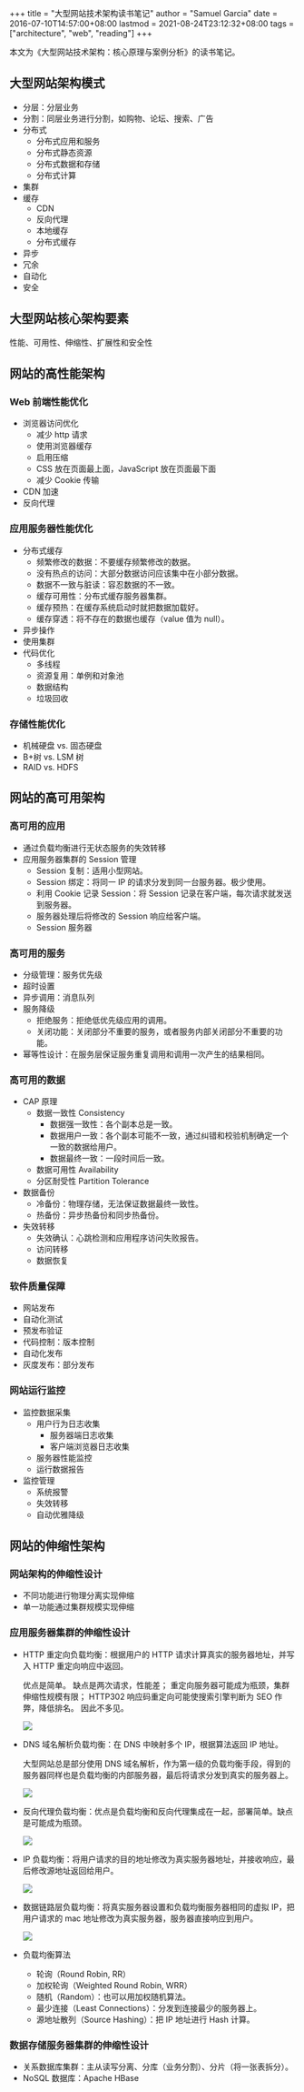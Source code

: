 +++
title = "大型网站技术架构读书笔记"
author = "Samuel Garcia"
date = 2016-07-10T14:57:00+08:00
lastmod = 2021-08-24T23:12:32+08:00
tags = ["architecture", "web", "reading"]
+++

本文为《大型网站技术架构：核心原理与案例分析》的读书笔记。

<!--more-->

## 大型网站架构模式

- 分层：分层业务
- 分割：同层业务进行分割，如购物、论坛、搜索、广告
- 分布式
  - 分布式应用和服务
  - 分布式静态资源
  - 分布式数据和存储
  - 分布式计算
- 集群
- 缓存
  - CDN
  - 反向代理
  - 本地缓存
  - 分布式缓存
- 异步
- 冗余
- 自动化
- 安全

## 大型网站核心架构要素

性能、可用性、伸缩性、扩展性和安全性

## 网站的高性能架构

### Web 前端性能优化

- 浏览器访问优化
  - 减少 http 请求
  - 使用浏览器缓存
  - 启用压缩
  - CSS 放在页面最上面，JavaScript 放在页面最下面
  - 减少 Cookie 传输
- CDN 加速
- 反向代理

### 应用服务器性能优化

- 分布式缓存
  - 频繁修改的数据：不要缓存频繁修改的数据。
  - 没有热点的访问：大部分数据访问应该集中在小部分数据。
  - 数据不一致与脏读：容忍数据的不一致。
  - 缓存可用性：分布式缓存服务器集群。
  - 缓存预热：在缓存系统启动时就把数据加载好。
  - 缓存穿透：将不存在的数据也缓存（value 值为 null）。
- 异步操作
- 使用集群
- 代码优化
  - 多线程
  - 资源复用：单例和对象池
  - 数据结构
  - 垃圾回收

### 存储性能优化

- 机械硬盘 vs. 固态硬盘
- B+树 vs. LSM 树
- RAID vs. HDFS

## 网站的高可用架构

### 高可用的应用

- 通过负载均衡进行无状态服务的失效转移
- 应用服务器集群的 Session 管理
  - Session 复制：适用小型网站。
  - Session 绑定：将同一 IP 的请求分发到同一台服务器。极少使用。
  - 利用 Cookie 记录 Session：将 Session 记录在客户端，每次请求就发送到服务器。
  - 服务器处理后将修改的 Session 响应给客户端。
  - Session 服务器

### 高可用的服务

- 分级管理：服务优先级
- 超时设置
- 异步调用：消息队列
- 服务降级
  - 拒绝服务：拒绝低优先级应用的调用。
  - 关闭功能：关闭部分不重要的服务，或者服务内部关闭部分不重要的功能。
- 幂等性设计：在服务层保证服务重复调用和调用一次产生的结果相同。

### 高可用的数据

- CAP 原理
  - 数据一致性 Consistency
    - 数据强一致性：各个副本总是一致。
    - 数据用户一致：各个副本可能不一致，通过纠错和校验机制确定一个一致的数据给用户。
    - 数据最终一致：一段时间后一致。
  - 数据可用性 Availability
  - 分区耐受性 Partition Tolerance
- 数据备份
  - 冷备份：物理存储，无法保证数据最终一致性。
  - 热备份：异步热备份和同步热备份。
- 失效转移
  - 失效确认：心跳检测和应用程序访问失败报告。
  - 访问转移
  - 数据恢复

### 软件质量保障

- 网站发布
- 自动化测试
- 预发布验证
- 代码控制：版本控制
- 自动化发布
- 灰度发布：部分发布

### 网站运行监控

- 监控数据采集
  - 用户行为日志收集
    - 服务器端日志收集
    - 客户端浏览器日志收集
  - 服务器性能监控
  - 运行数据报告
- 监控管理
  - 系统报警
  - 失效转移
  - 自动优雅降级

## 网站的伸缩性架构

### 网站架构的伸缩性设计

- 不同功能进行物理分离实现伸缩
- 单一功能通过集群规模实现伸缩

### 应用服务器集群的伸缩性设计

- HTTP 重定向负载均衡：根据用户的 HTTP 请求计算真实的服务器地址，并写入 HTTP 重定向响应中返回。

  优点是简单。
  缺点是两次请求，性能差；
  重定向服务器可能成为瓶颈，集群伸缩性规模有限；
  HTTP302 响应码重定向可能使搜索引擎判断为 SEO 作弊，降低排名。
  因此不多见。

  ![](redirect-load-balance.jpg)

- DNS 域名解析负载均衡：在 DNS 中映射多个 IP，根据算法返回 IP 地址。

  大型网站总是部分使用 DNS 域名解析，作为第一级的负载均衡手段，得到的服务器同样也是负载均衡的内部服务器，最后将请求分发到真实的服务器上。

  ![](dns-load-balance.jpg)

- 反向代理负载均衡：优点是负载均衡和反向代理集成在一起，部署简单。缺点是可能成为瓶颈。

  ![](reverse-proxy-load-balance.jpg)

- IP 负载均衡：将用户请求的目的地址修改为真实服务器地址，并接收响应，最后修改源地址返回给用户。

  ![](ip-load-balance.jpg)

- 数据链路层负载均衡：将真实服务器设置和负载均衡服务器相同的虚拟 IP，把用户请求的 mac 地址修改为真实服务器，服务器直接响应到用户。

  ![](data-link-load-balance.jpg)

- 负载均衡算法
  - 轮询（Round Robin, RR）
  - 加权轮询（Weighted Round Robin, WRR）
  - 随机（Random）：也可以用加权随机算法。
  - 最少连接（Least Connections）：分发到连接最少的服务器上。
  - 源地址散列（Source Hashing）：把 IP 地址进行 Hash 计算。

### 数据存储服务器集群的伸缩性设计

- 关系数据库集群：主从读写分离、分库（业务分割）、分片（将一张表拆分）。
- NoSQL 数据库：Apache HBase
